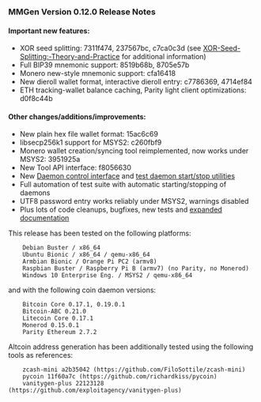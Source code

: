 ### MMGen Version 0.12.0 Release Notes

#### Important new features:

 - XOR seed splitting: 7311f474, 237567bc, c7ca0c3d (see
   [XOR-Seed-Splitting:-Theory-and-Practice][xo] for additional information)
 - Full BIP39 mnemonic support: 8519b68b, 8705e57b
 - Monero new-style mnemonic support: cfa16418
 - New dieroll wallet format, interactive dieroll entry: c7786369, 4714ef84
 - ETH tracking-wallet balance caching, Parity light client optimizations:
   d0f8c44b

#### Other changes/additions/improvements:

 - New plain hex file wallet format: 15ac6c69
 - libsecp256k1 support for MSYS2: c260fbf9
 - Monero wallet creation/syncing tool reimplemented, now works under MSYS2:
   3951925a
 - New Tool API interface: f8056630
 - New [Daemon control interface][dc] and [test daemon start/stop utilities][ss]
 - Full automation of test suite with automatic starting/stopping of daemons
 - UTF8 password entry works reliably under MSYS2, warnings disabled
 - Plus lots of code cleanups, bugfixes, new tests and [expanded documentation][w]

This release has been tested on the following platforms:

        Debian Buster / x86_64
        Ubuntu Bionic / x86_64 / qemu-x86_64
        Armbian Bionic / Orange Pi PC2 (armv8) 
        Raspbian Buster / Raspberry Pi B (armv7) (no Parity, no Monerod)
        Windows 10 Enterprise Eng. / MSYS2 / qemu-x86_64

and with the following coin daemon versions:

        Bitcoin Core 0.17.1, 0.19.0.1
        Bitcoin-ABC 0.21.0
        Litecoin Core 0.17.1
        Monerod 0.15.0.1
        Parity Ethereum 2.7.2

Altcoin address generation has been additionally tested using the following
tools as references:

        zcash-mini a2b35042 (https://github.com/FiloSottile/zcash-mini)
        pycoin 11f60a7c (https://github.com/richardkiss/pycoin)
        vanitygen-plus 22123128 (https://github.com/exploitagency/vanitygen-plus)

[xo]: https://github.com/mmgen/mmgen/wiki/XOR-Seed-Splitting:-Theory-and-Practice.md
[dc]: https://github.com/mmgen/mmgen/blob/master/mmgen/daemon.py
[ss]: https://github.com/mmgen/mmgen/blob/master/test/start-coin-daemons.py
[w]: https://github.com/mmgen/mmgen/wiki
